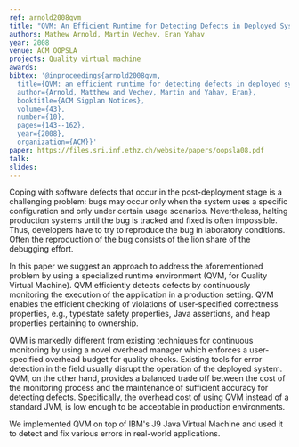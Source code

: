 ```yaml
---
ref: arnold2008qvm
title: "QVM: An Efficient Runtime for Detecting Defects in Deployed Systems"
authors: Mathew Arnold, Martin Vechev, Eran Yahav  
year: 2008
venue: ACM OOPSLA
projects: Quality virtual machine
awards:
bibtex: '@inproceedings{arnold2008qvm,
  title={QVM: an efficient runtime for detecting defects in deployed systems},
  author={Arnold, Matthew and Vechev, Martin and Yahav, Eran},
  booktitle={ACM Sigplan Notices},
  volume={43},
  number={10},
  pages={143--162},
  year={2008},
  organization={ACM}}'
paper: https://files.sri.inf.ethz.ch/website/papers/oopsla08.pdf
talk: 
slides: 
---
```


Coping with software defects that occur in the post-deployment stage is a challenging problem: bugs may occur only when the system uses a specific configuration and only under certain usage scenarios. Nevertheless, halting production systems until the bug is tracked and fixed is often impossible. Thus, developers have to try to reproduce the bug in laboratory conditions. Often the reproduction of the bug consists of the lion share of the debugging effort.

In this paper we suggest an approach to address the aforementioned problem by using a specialized runtime environment (QVM, for Quality Virtual Machine). QVM efficiently detects defects by continuously monitoring the execution of the application in a production setting. QVM enables the efficient checking of violations of user-specified correctness properties, e.g., typestate safety properties, Java assertions, and heap properties pertaining to ownership.

QVM is markedly different from existing techniques for continuous monitoring by using a novel overhead manager which enforces a user-specified overhead budget for quality checks. Existing tools for error detection in the field usually disrupt the operation of the deployed system. QVM, on the other hand, provides a balanced trade off between the cost of the monitoring process and the maintenance of sufficient accuracy for detecting defects. Specifically, the overhead cost of using QVM instead of a standard JVM, is low enough to be acceptable in production environments.

We implemented QVM on top of IBM's J9 Java Virtual Machine and used it to detect and fix various errors in real-world applications.
